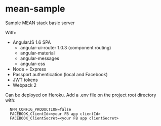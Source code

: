 # mean-sample
Sample MEAN stack basic server

With:
  - AngularJS 1.6 SPA
    - angular-ui-router 1.0.3 (component routing)
    - angular-material
    - angular-messages
    - angular-css
  - Node + Express
  - Passport authentication (local and Facebook)
  - JWT tokens
  - Webpack 2

Can be deployed on Heroku. Add a .env file on the project root directory with:
  ```
    NPM_CONFIG_PRODUCTION=false
    FACEBOOK_ClientId=<your FB app clientId>
    FACEBOOK_ClientSecret=<your FB app clientSecret>
  ```
